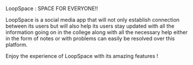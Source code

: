 LoopSpace : SPACE FOR EVERYONE!!

LoopSpace is a social media app that will not only establish connection between its users but will also help its users stay updated with all the information going on in the college along with all the necessary help either in the form of notes or with problems can easily be resolved over this platform.

Enjoy the experience of LoopSpace with its amazing features !